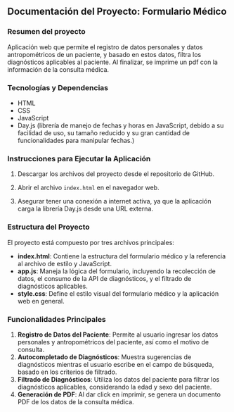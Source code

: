 ## Documentación del Proyecto: Formulario Médico

### Resumen del proyecto
Aplicación web que permite el registro de datos personales y datos antropométricos de un paciente, y basado en estos datos, filtra los diagnósticos aplicables al paciente. Al finalizar, se imprime un pdf con la información de la consulta médica.

### Tecnologías y Dependencias
- HTML
- CSS
- JavaScript 
- Day.js (librería de manejo de fechas y horas en JavaScript, debido a su facilidad de uso, su tamaño reducido y su gran cantidad de funcionalidades para manipular fechas.)

### Instrucciones para Ejecutar la Aplicación

1. Descargar los archivos del proyecto desde el repositorio de GitHub.

2. Abrir el archivo `index.html` en el navegador web.

3. Asegurar tener una conexión a internet activa, ya que la aplicación carga la librería Day.js desde una URL externa.

### Estructura del Proyecto
El proyecto está compuesto por tres archivos principales:
- **index.html**: Contiene la estructura del formulario médico y la referencia al archivo de estilo y JavaScript.
- **app.js**: Maneja la lógica del formulario, incluyendo la recolección de datos, el consumo de la API de diagnósticos, y el filtrado de diagnósticos aplicables.
- **style.css**: Define el estilo visual del formulario médico y la aplicación web en general.

### Funcionalidades Principales
1. **Registro de Datos del Paciente**: Permite al usuario ingresar los datos personales y antropométricos del paciente, así como el motivo de consulta.
2. **Autocompletado de Diagnósticos**: Muestra sugerencias de diagnósticos mientras el usuario escribe en el campo de búsqueda, basado en los criterios de filtrado.
3. **Filtrado de Diagnósticos**: Utiliza los datos del paciente para filtrar los diagnósticos aplicables, considerando la edad y sexo del paciente.
4. **Generación de PDF**: Al dar click en imprimir, se genera un documento PDF de los datos de la consulta médica.




